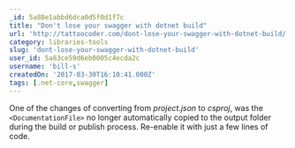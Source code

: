 ```yaml
---
_id: 5a88e1abbd6dca0d5f0d1f7c
title: "Don't lose your swagger with dotnet build"
url: 'http://tattoocoder.com/dont-lose-your-swagger-with-dotnet-build/'
category: libraries-tools
slug: 'dont-lose-your-swagger-with-dotnet-build'
user_id: 5a83ce59d6eb0005c4ecda2c
username: 'bill-s'
createdOn: '2017-03-30T16:10:41.000Z'
tags: [.net-core,swagger]
---
```


One of the changes of converting from <em>project.json</em> to <em>csproj</em>, was the <code>&lt;DocumentationFile&gt;</code> no longer automatically copied to the output folder during the build or publish process. Re-enable it with just a few lines of code.

